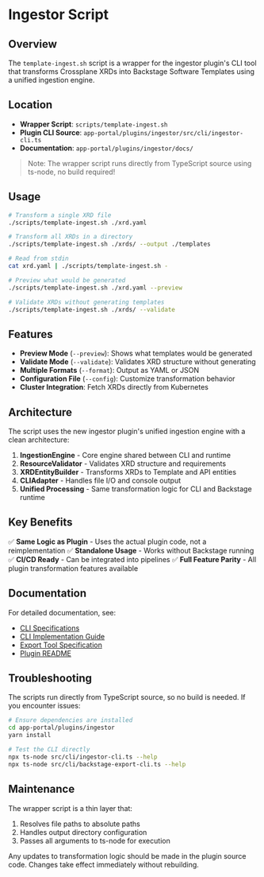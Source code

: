 # Ingestor Script

## Overview

The `template-ingest.sh` script is a wrapper for the ingestor plugin's CLI tool that transforms Crossplane XRDs into Backstage Software Templates using a unified ingestion engine.

## Location

- **Wrapper Script**: `scripts/template-ingest.sh`
- **Plugin CLI Source**: `app-portal/plugins/ingestor/src/cli/ingestor-cli.ts`
- **Documentation**: `app-portal/plugins/ingestor/docs/`

> Note: The wrapper script runs directly from TypeScript source using ts-node, no build required!

## Usage

```bash
# Transform a single XRD file
./scripts/template-ingest.sh ./xrd.yaml

# Transform all XRDs in a directory
./scripts/template-ingest.sh ./xrds/ --output ./templates

# Read from stdin
cat xrd.yaml | ./scripts/template-ingest.sh -

# Preview what would be generated
./scripts/template-ingest.sh ./xrd.yaml --preview

# Validate XRDs without generating templates
./scripts/template-ingest.sh ./xrds/ --validate
```

## Features

- **Preview Mode** (`--preview`): Shows what templates would be generated
- **Validate Mode** (`--validate`): Validates XRD structure without generating
- **Multiple Formats** (`--format`): Output as YAML or JSON
- **Configuration File** (`--config`): Customize transformation behavior
- **Cluster Integration**: Fetch XRDs directly from Kubernetes

## Architecture

The script uses the new ingestor plugin's unified ingestion engine with a clean architecture:

1. **IngestionEngine** - Core engine shared between CLI and runtime
2. **ResourceValidator** - Validates XRD structure and requirements
3. **XRDEntityBuilder** - Transforms XRDs to Template and API entities
4. **CLIAdapter** - Handles file I/O and console output
5. **Unified Processing** - Same transformation logic for CLI and Backstage runtime

## Key Benefits

✅ **Same Logic as Plugin** - Uses the actual plugin code, not a reimplementation
✅ **Standalone Usage** - Works without Backstage running
✅ **CI/CD Ready** - Can be integrated into pipelines
✅ **Full Feature Parity** - All plugin transformation features available

## Documentation

For detailed documentation, see:

- [CLI Specifications](../app-portal/plugins/ingestor/docs/CLI-INGESTOR-SPEC.md)
- [CLI Implementation Guide](../app-portal/plugins/ingestor/docs/CLI-IMPLEMENTATION.md)
- [Export Tool Specification](../app-portal/plugins/ingestor/docs/BACKSTAGE-EXPORT-SPEC.md)
- [Plugin README](../app-portal/plugins/ingestor/README.md)

## Troubleshooting

The scripts run directly from TypeScript source, so no build is needed. If you encounter issues:

```bash
# Ensure dependencies are installed
cd app-portal/plugins/ingestor
yarn install

# Test the CLI directly
npx ts-node src/cli/ingestor-cli.ts --help
npx ts-node src/cli/backstage-export-cli.ts --help
```

## Maintenance

The wrapper script is a thin layer that:
1. Resolves file paths to absolute paths
2. Handles output directory configuration
3. Passes all arguments to ts-node for execution

Any updates to transformation logic should be made in the plugin source code. Changes take effect immediately without rebuilding.